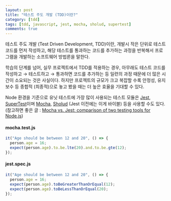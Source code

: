 ```yaml
---
layout: post
title: "테스트 주도 개발 (TDD)이란?"
category: [tdd]
tags: [tdd, javascript, jest, mocha, sholud, supertest]
comments: true
---
```


테스트 주도 개발 (Test Driven Development, TDD)이란, 개발시 작은 단위로 테스트 코드를 먼저 작성하고, 해당 테스트를 통과하는 코드를 추가하는 과정을 반복해서 프로그램을 개발하는 소프트웨어 방법론을 말한다.

학습의 단계를 넘어, 실무 프로젝트에서 TDD를 적용하는 경우, 아무래도 테스트 코드를 작성하고 → 테스트하고 → 통과하면 코드를 추가하는 등 일련의 과정 때문에 더 많은 시간이 소요되는 것은 사실이다. 하지만 프로젝트의 규모가 크고 복잡할 수록 안정성, 유지보수 등 종합적 (최종적)으로 놓고 봤을 때는 더 높은 효율을 기대할 수 있다.

Node 환경을 기준으로 유닛 테스트에 가장 많이 사용되는 테스트 모듈은 [Jest](https://jestjs.io/), [SuperTest](https://www.npmjs.com/package/supertest)이며 [Mocha](https://mochajs.org/), [Sholud](https://shouldjs.github.io/) (Jest 이전에는 이게 바이블) 등을 사용할 수도 있다. (참고하면 좋은 글 : [Mocha vs. Jest: comparison of two testing tools for Node.js](https://www.merixstudio.com/blog/mocha-vs-jest/))

#### mocha.test.js

```js
it("Age should be between 12 and 20", () => {
  person.age = 16;
  expect(person.age).to.be.lte(20).and.to.be.gte(12);
});
```

#### jest.spec.js

```js
it("Age should be between 12 and 20", () => {
  person.age = 16;
  expect(person.age).toBeGreaterThanOrEqual(12);
  expect(person.age).toBeLessThanOrEqual(20);
});
```
